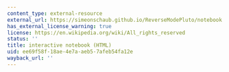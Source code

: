 ```yaml
---
content_type: external-resource
external_url: https://simeonschaub.github.io/ReverseModePluto/notebook.html
has_external_license_warning: true
license: https://en.wikipedia.org/wiki/All_rights_reserved
status: ''
title: interactive notebook (HTML)
uid: ee69f58f-18ae-4e7a-aeb5-7afeb54fa12e
wayback_url: ''
---
```

